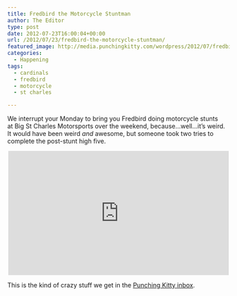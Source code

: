 ```yaml
---
title: Fredbird the Motorcycle Stuntman
author: The Editor
type: post
date: 2012-07-23T16:00:04+00:00
url: /2012/07/23/fredbird-the-motorcycle-stuntman/
featured_image: http://media.punchingkitty.com/wordpress/2012/07/fredbird_motorcycle.jpg
categories:
  - Happening
tags:
  - cardinals
  - fredbird
  - motorcycle
  - st charles

---
```

We interrupt your Monday to bring you Fredbird doing motorcycle stunts at Big St Charles Motorsports over the weekend, because&#8230;well&#8230;it&#8217;s weird. It would have been weird _and_ awesome, but someone took two tries to complete the post-stunt high five.

<span class="embed-youtube" style="text-align:center; display: block;"><iframe class='youtube-player' type='text/html' width='500' height='282' src='http://www.youtube.com/embed/gPYKobSYJbQ?version=3&#038;rel=1&#038;fs=1&#038;autohide=2&#038;showsearch=0&#038;showinfo=1&#038;iv_load_policy=1&#038;wmode=transparent' allowfullscreen='true' style='border:0;'></iframe></span>

This is the kind of crazy stuff we get in the <a href="/tips" target="_blank">Punching Kitty inbox</a>.